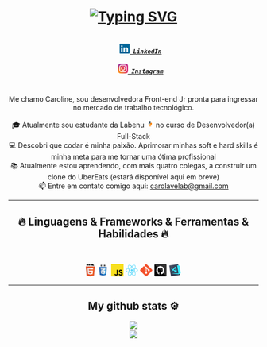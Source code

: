 <h1 align="center"> <a href="https://git.io/typing-svg"><img src="https://readme-typing-svg.herokuapp.com?font=Bungee+Spice&duration=4000&pause=00&color=A91919&center=true&vCenter=true&width=435&lines=Ol%C3%A1%2C+pessoa!;Bom+te+ver+por+aqui...;Fique+a+vontade+😉&center=true&size=30" alt="Typing SVG" /></a> </h1>

<h5 align="center">
  <code>
    <a href=https://www.linkedin.com/in/carolineadb2000/" title="LinkedIn Profile"><img width="20" src="imagens/linkedin.svg"> LinkedIn</a>
  </code>
  <code>
    <a href="https://www.instagram.com/avila_carool/" title="Instagram Profile"><img width="20" src="imagens/instagram.svg"> Instagram</a>
  </code>
</h5>

<p align="center">
  Me chamo Caroline, sou desenvolvedora Front-end Jr pronta para ingressar no mercado de trabalho tecnológico. 
  <br>
  <br>
  🎓 Atualmente sou estudante da Labenu <img width="15" src="imagens/53058090.png"> no curso de Desenvolvedor(a) Full-Stack
  <br>
  💻 Descobri que codar é minha paixão. Aprimorar minhas soft e hard skills é minha meta para me tornar uma ótima profissional
  <br>
  📚 Atualmente estou aprendendo, com mais quatro colegas, a construir um clone do UberEats (estará disponível aqui em breve)
  <br>
  📫 Entre em contato comigo aqui: <A HREF="mailto:carolavelab@gmail.com?CC=carolavelab@gmail.com&BCC=carolavelab@gmail.com&Subject=Contato%20via%20GitHub">carolavelab@gmail.com</A>
</p>
<hr>
<h2 align="center">🔥 Linguagens & Frameworks & Ferramentas & Habilidades 🔥</h2>
<br>
<p  align="center">
  <code><img title="HTML5" height="25" src="imagens/html5.svg"></code>
  <code><img title="CSS" height="25" src="imagens/css.svg"></code>
  <code><img title="Javascript" height="25" src="imagens/javascript.svg"></code>
  <code><img title="React" height="25" src="imagens/react-original.svg"></code>
  <code><img title="Git" height="25" src="imagens/git-original.svg"></code>
  <code><img title="GitHub" height="25" src="imagens/github.svg"></code>
  <code><img title="Visual Studio Code" height="25" src="imagens/vscode.png"></code>
</p>
<hr>
<div align="center">
    <h2>My github stats ⚙</h2>
<a href="https://github.com/carolavila-bit">
<img height="180em" src="https://github-readme-stats.vercel.app/api?username=carolavila-bit&show_icons=true&theme=dracula&include_all_commits=true&count_private=true">
<br>
<img height="180em" src="https://github-readme-stats.vercel.app/api/top-langs/?username=vmotta95&layout=compact&theme=dracula">
</a>
</div>

